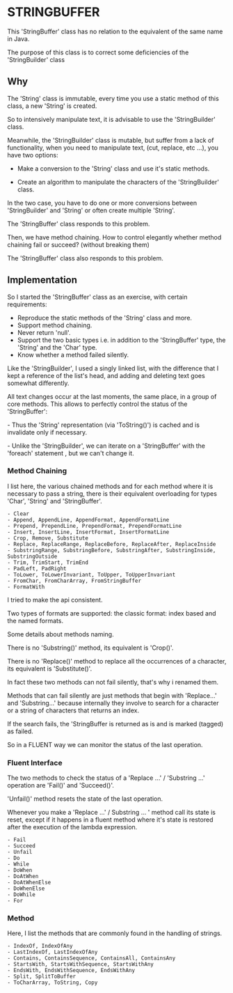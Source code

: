# STRINGBUFFER #
This 'StringBuffer' class has no relation to the equivalent of the same name in Java.

The purpose of this class is to correct some deficiencies of the 'StringBuilder' class

## Why ##

The 'String' class is immutable, every time you use a static method of this class, a new 'String' is created.

So to intensively manipulate text, it is advisable to use the 'StringBuilder' class.

Meanwhile, the 'StringBuilder' class is mutable, but suffer from a lack of functionality, when you need to manipulate text, (cut, replace, etc ...), you have two options:

- Make a conversion to the 'String' class and use it's static methods.

- Create an algorithm to manipulate the characters of the 'StringBuilder' class.

In the two case, you have to do one or more conversions between 'StringBuilder' and 'String' or often create multiple 'String'.

The 'StringBuffer' class responds to this problem.

Then, we have method chaining.
How to control elegantly whether method chaining fail or succeed? (without breaking them)

The 'StringBuffer' class also responds to this problem.

## Implementation ##

So I started the 'StringBuffer' class as an exercise, with certain requirements:

- Reproduce the static methods of the 'String' class and more.
- Support method chaining.
- Never return 'null'.
- Support the two basic types i.e. in addition to the 'StringBuffer' type, the 'String' and the 'Char' type.
- Know whether a method failed silently.

Like the 'StringBuilder', I used a singly linked list, with the difference that I kept a reference of the list's head, and adding and deleting text goes somewhat differently.

All text changes occur at the last moments, the same place, in a group of core methods.
This allows to perfectly control the status of the 'StringBuffer':

- Thus the 'String' representation (via 'ToString()') is cached and is invalidate only if necessary.

- Unlike the 'StringBuilder', we can iterate on a 'StringBuffer' with the 'foreach' statement , but we can't change it.


### Method Chaining ###

I list here, the various chained methods and for each method where it is necessary to pass a string, there is their equivalent overloading for types 'Char', 'String' and 'StringBuffer'.

	- Clear
    - Append, AppendLine, AppendFormat, AppendFormatLine
    - Prepend, PrependLine, PrependFormat, PrependFormatLine
    - Insert, InsertLine, InsertFormat, InsertFormatLine
    - Crop, Remove, Substitute
    - Replace, ReplaceRange, ReplaceBefore, ReplaceAfter, ReplaceInside
    - SubstringRange, SubstringBefore, SubstringAfter, SubstringInside, SubstringOutside
    - Trim, TrimStart, TrimEnd
    - PadLeft, PadRight
    - ToLower, ToLowerInvariant, ToUpper, ToUpperInvariant
    - FromChar, FromCharArray, FromStringBuffer
    - FormatWith


I tried to make the api consistent.

Two types of formats are supported: the classic format: index based and the named formats.

Some details about methods naming.

There is no 'Substring()' method, its equivalent is 'Crop()'.

There is no 'Replace()' method to replace all the occurrences of a character, its equivalent is 'Substitute()'.

In fact these two methods can not fail silently, that's why i renamed them.

Methods that can fail silently are just methods that begin with 'Replace...' and 'Substring...' because internally they involve to search for a character or a string of characters that returns an index.

If the search fails, the 'StringBuffer is returned as is and is marked (tagged) as failed.

So in a FLUENT way we can monitor the status of the last operation.


### Fluent Interface ###

The two methods to check the status of a 'Replace ...' / 'Substring ...' operation are 'Fail()' and 'Succeed()'.

'Unfail()' method resets the state of the last operation.

Whenever you make a 'Replace ...' / Substring ... ' method call its state is reset, except if it happens in a fluent method where it's state is restored after the execution of the lambda expression.

    - Fail
    - Succeed
    - Unfail
    - Do
    - While
    - DoWhen
    - DoAtWhen
    - DoAtWhenElse
    - DoWhenElse
    - DoWhile
    - For


### Method ###

Here, I list the methods that are commonly found in the handling of strings.

    - IndexOf, IndexOfAny
    - LastIndexOf, LastIndexOfAny
    - Contains, ContainsSequence, ContainsAll, ContainsAny
    - StartsWith, StartsWithSequence, StartsWithAny
    - EndsWith, EndsWithSequence, EndsWithAny
    - Split, SplitToBuffer
    - ToCharArray, ToString, Copy
